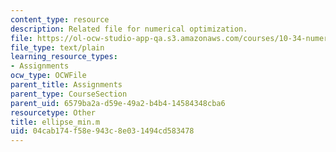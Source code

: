 ```yaml
---
content_type: resource
description: Related file for numerical optimization.
file: https://ol-ocw-studio-app-qa.s3.amazonaws.com/courses/10-34-numerical-methods-applied-to-chemical-engineering-fall-2005/04cab174f58e943c8e031494cd583478_ellipse_min.m
file_type: text/plain
learning_resource_types:
- Assignments
ocw_type: OCWFile
parent_title: Assignments
parent_type: CourseSection
parent_uid: 6579ba2a-d59e-49a2-b4b4-14584348cba6
resourcetype: Other
title: ellipse_min.m
uid: 04cab174-f58e-943c-8e03-1494cd583478
---
```

